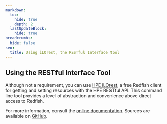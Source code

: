 ```yaml
---
markdown:
  toc:
    hide: true
    depth: 2
  lastUpdateBlock:
    hide: true
breadcrumbs:
  hide: false
seo:
  title: Using iLOrest, the RESTful Interface tool
---
```


## Using the RESTful Interface Tool

Although not a requirement, you can use
<a href="https://www.hpe.com/info/resttool" target="_blank"> HPE iLOrest</a>,
a free Redfish client for getting and setting resources with the HPE RESTful
API. This command line tool provides a level of abstraction and convenience
above direct access to Redfish.

For more information, consult the
[online documentation](/docs/redfishclients/ilorest-userguide).
Sources are available on
<a href="https://github.com/HewlettPackard/python-redfish-utility"
target="_blank">GitHub</a>.
